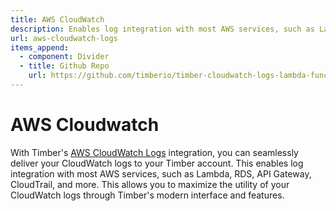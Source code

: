 ```yaml
---
title: AWS CloudWatch
description: Enables log integration with most AWS services, such as Lambda, RDS, API Gateway, and more.
url: aws-cloudwatch-logs
items_append:
  - component: Divider
  - title: Github Repo
    url: https://github.com/timberio/timber-cloudwatch-logs-lambda-function
---
```

# AWS Cloudwatch

With Timber's [AWS CloudWatch Logs](http://docs.aws.amazon.com/AmazonCloudWatch/latest/logs/WhatIsCloudWatchLogs.html) integration, you can seamlessly deliver your CloudWatch logs to your Timber account. This enables log integration with most AWS services, such as Lambda, RDS, API Gateway, CloudTrail, and more. This allows you to maximize the utility of your CloudWatch logs through Timber's modern interface and features.
